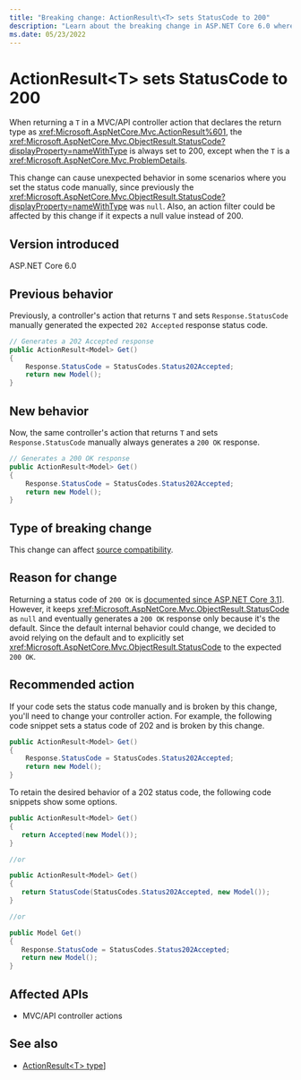 ```yaml
---
title: "Breaking change: ActionResult\<T> sets StatusCode to 200"
description: "Learn about the breaking change in ASP.NET Core 6.0 where ActionResult\<T> always sets the status code to 200, even if it was set manually."
ms.date: 05/23/2022
---
```

# ActionResult\<T> sets StatusCode to 200

When returning a `T` in a MVC/API controller action that declares the return type as <xref:Microsoft.AspNetCore.Mvc.ActionResult%601>, the <xref:Microsoft.AspNetCore.Mvc.ObjectResult.StatusCode?displayProperty=nameWithType> is always set to 200, except when the `T` is a <xref:Microsoft.AspNetCore.Mvc.ProblemDetails>.

This change can cause unexpected behavior in some scenarios where you set the status code manually, since previously the <xref:Microsoft.AspNetCore.Mvc.ObjectResult.StatusCode?displayProperty=nameWithType> was `null`. Also, an action filter could be affected by this change if it expects a null value instead of 200.

## Version introduced

ASP.NET Core 6.0

## Previous behavior

Previously, a controller's action that returns `T` and sets `Response.StatusCode` manually generated the expected `202 Accepted` response status code.

```csharp
// Generates a 202 Accepted response
public ActionResult<Model> Get()
{
    Response.StatusCode = StatusCodes.Status202Accepted;
    return new Model();
}
```

## New behavior

Now, the same controller's action that returns `T` and sets `Response.StatusCode` manually always generates a `200 OK` response.

```csharp
// Generates a 200 OK response
public ActionResult<Model> Get()
{
    Response.StatusCode = StatusCodes.Status202Accepted;
    return new Model();
}
```

## Type of breaking change

This change can affect [source compatibility](../../categories.md#source-compatibility).

## Reason for change

Returning a status code of `200 OK` is [documented since ASP.NET Core 3.1](/aspnet/core/web-api/action-return-types?view=aspnetcore-3.1#actionresultt-type)]. However, it keeps <xref:Microsoft.AspNetCore.Mvc.ObjectResult.StatusCode> as `null` and eventually generates a `200 OK` response only because it's the default. Since the default internal behavior could change, we decided to avoid relying on the default and to explicitly set <xref:Microsoft.AspNetCore.Mvc.ObjectResult.StatusCode> to the expected `200 OK`.

## Recommended action

If your code sets the status code manually and is broken by this change, you'll need to change your controller action. For example, the following code snippet sets a status code of 202 and is broken by this change.

```csharp
public ActionResult<Model> Get()
{
    Response.StatusCode = StatusCodes.Status202Accepted;
    return new Model();
}
```

To retain the desired behavior of a 202 status code, the following code snippets show some options.

```csharp
public ActionResult<Model> Get()
{
   return Accepted(new Model());
}

//or

public ActionResult<Model> Get()
{
   return StatusCode(StatusCodes.Status202Accepted, new Model());
}

//or

public Model Get()
{
   Response.StatusCode = StatusCodes.Status202Accepted;
   return new Model();
}
```

## Affected APIs

- MVC/API controller actions

## See also

- [ActionResult\<T> type](/aspnet/core/web-api/action-return-types?view=aspnetcore-3.1#actionresultt-type)]
